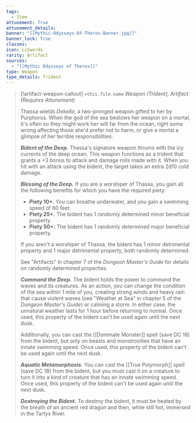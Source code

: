 ```yaml
---
tags:
  - Item
attunement: True
attunement_details: 
banner: "[[Mythic-Odysseys-Of-Theros-Banner.jpg]]"
banner_lock: True
classes:
icon: LiSwords
rarity: Artifact
sources:
  - "[[Mythic Odysseys of Theros]]"
type: Weapon
type_details: Trident
---
```

>[!artifact-weapon-callout] `=this.file.name`
>*Weapon (Trident), Artifact (Requires Attunement)*
>
>Thassa wields *Dekella*, a two-pronged weapon gifted to her by Purphoros. When the god of the sea bestows her weapon on a mortal, it's often so they might work her will far from the ocean, right some wrong affecting those she'd prefer not to harm, or give a mortal a glimpse of her terrible responsibilities.
>
>***Bident of the Deep.*** Thassa's signature weapon thrums with the icy currents of the deep ocean. This weapon functions as a trident that grants a +3 bonus to attack and damage rolls made with it. When you hit with an attack using the bident, the target takes an extra 2d10 cold damage.
>
>***Blessing of the Deep.*** If you are a worshiper of Thassa, you gain all the following benefits for which you have the required piety:
>
>* **Piety 10+.** You can breathe underwater, and you gain a swimming speed of 60 feet.
>* **Piety 25+.** The bident has 1 randomly determined minor beneficial property.
>* **Piety 50+.** The bident has 1 randomly determined major beneficial property.
>
>If you aren't a worshiper of Thassa, the bident has 1 minor detrimental property and 1 major detrimental property, both randomly determined.
>
>See "Artifacts" in chapter 7 of the *Dungeon Master's Guide* for details on randomly determined properties.
>
>***Command the Deep.*** The bident holds the power to command the waves and its creatures. As an action, you can change the condition of the sea within 1 mile of you, creating strong winds and heavy rain that cause violent waves (see "Weather at Sea" in chapter 5 of the *Dungeon Master's Guide*) or calming a storm. In either case, the unnatural weather lasts for 1 hour before returning to normal. Once used, this property of the bident can't be used again until the next dusk.
>
>Additionally, you can cast the [[Dominate Monster]] spell (save DC 18) from the bident, but only on beasts and monstrosities that have an innate swimming speed. Once used, this property of the bident can't be used again until the next dusk.
>
>***Aquatic Metamorphosis.*** You can cast the [[True Polymorph]] spell (save DC 18) from the bident, but you must cast it on a creature to turn it into a kind of creature that has an innate swimming speed. Once used, this property of the bident can't be used again until the next dusk.
>
>***Destroying the Bident.*** To destroy the bident, it must be heated by the breath of an ancient red dragon and then, while still hot, immersed in the Tartyx River.
>
>
